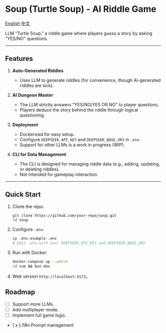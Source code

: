 # Soup (Turtle Soup) - AI Riddle Game

[English](./README.md) [中文](./README.zh-cn.md)

LLM "Turtle Soup," a riddle game where players guess a story by asking "YES/NO" questions.

---

## Features

1. **Auto-Generated Riddles**  
   - Uses LLM  to generate riddles (for convenience, though AI-generated riddles are sick).  

2. **AI Dungeon Master**  
   - The LLM strictly answers "YES/NO/YES OR NO" to player questions.  
   - Players deduce the story behind the riddle through logical questioning.  

3. **Deployment**  
   - Dockerized for easy setup.  
   - Configure `DEEPSEEK_API_KEY` and `DEEPSEEK_BASE_URI` in `.env`.  
   - Support for other LLMs is a work in progress (WIP).  

4. **CLI for Data Management**  
   - The CLI is designed for managing riddle data (e.g., adding, updating, or deleting riddles).  
   - Not intended for gameplay interaction.  

---

## Quick Start

1. Clone the repo:  
   ```bash
   git clone https://github.com/your-repo/soup.git
   cd soup
   ```

2. Configure `.env`:  
   ```bash
   cp .env.example .env
   # Edit .env with your DEEPSEEK_API_KEY and DEEPSEEK_BASE_URI
   ```

3. Run with Docker:  
   ```bash
   docker-compose up --watch
   cd vue && bun dev
   ```

4. Web version `http://localhost:5173`。  

## Roadmap

- [ ] Support more LLMs.  
- [ ] Add multiplayer mode.  
- [ ] Implement full game logic.  
- [ x ] i18n Prompt management
